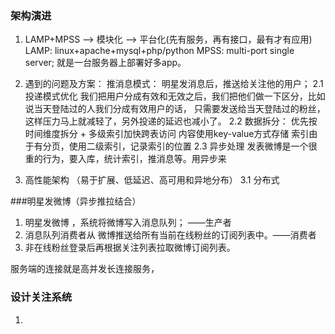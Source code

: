### 架构演进
1. LAMP+MPSS --> 模块化 --> 平台化(先有服务，再有接口，最有才有应用)
   LAMP: linux+apache+mysql+php/python
   MPSS: multi-port single server; 就是一台服务器上部署好多app。
  
2. 遇到的问题及方案： 推消息模式： 明星发消息后，推送给关注他的用户； 
   2.1 投递模式优化
      我们把用户分成有效和无效之后，我们把他们做一下区分，比如说当天登陆过的人我们分成有效用户的话，
      只需要发送给当天登陆过的粉丝，这样压力马上就减轻了，另外投递的延迟也减小了。
   2.2 数据拆分：
      优先按时间维度拆分 + 多级索引加快跨表访问
      内容使用key-value方式存储
      索引由于有分页，使用二级索引，记录索引的位置
   2.3 异步处理
      发表微博是一个很重的行为，要入库，统计索引，推消息等。用异步来
      
3. 高性能架构 （易于扩展、低延迟、高可用和异地分布）
   3.1 分布式
      

###明星发微博（异步推拉结合）
1. 明星发微博 ，系统将微博写入消息队列； ——生产者          
2. 消息队列消费者从 微博推送给所有当前在线粉丝的订阅列表中。——消费者
3. 非在线粉丝登录后再根据关注列表拉取微博订阅列表。

服务端的连接就是高并发长连接服务，

### 设计关注系统
1. 

















